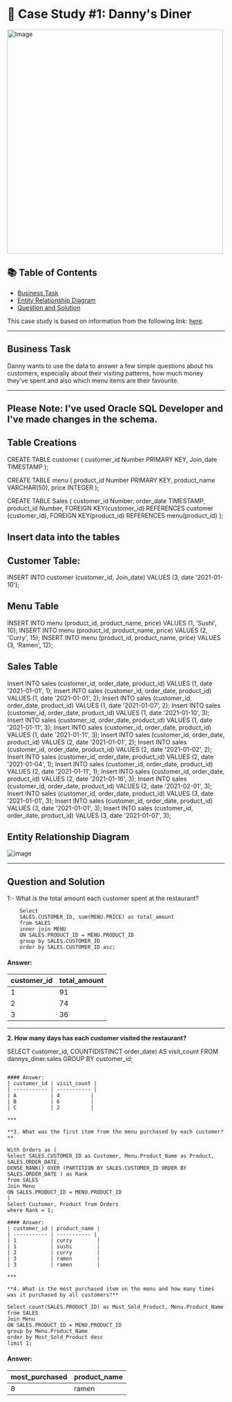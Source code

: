 # :ramen: Case Study #1: Danny's Diner
<img src="https://user-images.githubusercontent.com/81607668/127727503-9d9e7a25-93cb-4f95-8bd0-20b87cb4b459.png" alt="Image" width="500" height="520">

## :books: Table of Contents

- [Business Task](#business-task)
- [Entity Relationship Diagram](#entity-relationship-diagram)
- [Question and Solution](#question-and-solution)

This case study is based on information from the following link: [here](https://8weeksqlchallenge.com/case-study-1/). 

***

## Business Task
Danny wants to use the data to answer a few simple questions about his customers, especially about their visiting patterns, how much money they’ve spent and also which menu items are their favourite. 

***
## Please Note: I've used Oracle SQL Developer and I've made changes in the schema.

## Table Creations

CREATE TABLE 
        customer (
        customer_id Number PRIMARY KEY,
        Join_date TIMESTAMP
                );


CREATE TABLE menu (
          product_id Number PRIMARY KEY,
          product_name VARCHAR(50),
          price INTEGER
                );


CREATE TABLE Sales (
          customer_id Number,
          order_date TIMESTAMP,
          product_id Number,
          FOREIGN KEY(customer_id) REFERENCES customer (customer_id),
          FOREIGN KEY(product_id) REFERENCES menu(product_id)
                );

## Insert data into the tables

## Customer Table:

INSERT INTO customer (customer_id, Join_date) VALUES (3, date '2021-01-10');

## Menu Table

INSERT INTO menu (product_id, product_name, price) VALUES (1, 'Sushi', 10);
INSERT INTO menu (product_id, product_name, price) VALUES (2, 'Curry', 15);
INSERT INTO menu (product_id, product_name, price) VALUES (3, 'Ramen', 12);

## Sales Table

Insert INTO sales (customer_id, order_date, product_id) VALUES (1, date '2021-01-01', 1);
Insert INTO sales (customer_id, order_date, product_id) VALUES (1, date '2021-01-01', 2);
Insert INTO sales (customer_id, order_date, product_id) VALUES (1, date '2021-01-07', 2);
Insert INTO sales (customer_id, order_date, product_id) VALUES (1, date '2021-01-10', 3);
Insert INTO sales (customer_id, order_date, product_id) VALUES  (1, date '2021-01-11', 3);
Insert INTO sales (customer_id, order_date, product_id) VALUES  (1, date '2021-01-11', 3);
Insert INTO sales (customer_id, order_date, product_id) VALUES (2, date '2021-01-01', 2);
Insert INTO sales (customer_id, order_date, product_id) VALUES (2, date '2021-01-02', 2);
Insert INTO sales (customer_id, order_date, product_id) VALUES (2, date '2021-01-04', 1);
Insert INTO sales (customer_id, order_date, product_id) VALUES (2, date '2021-01-11', 1);
Insert INTO sales (customer_id, order_date, product_id) VALUES  (2, date '2021-01-16', 3);
Insert INTO sales (customer_id, order_date, product_id) VALUES (2, date '2021-02-01', 3);
Insert INTO sales (customer_id, order_date, product_id) VALUES  (3, date '2021-01-01', 3);
Insert INTO sales (customer_id, order_date, product_id) VALUES (3, date '2021-01-01', 3);
Insert INTO sales (customer_id, order_date, product_id) VALUES (3, date '2021-01-07', 3);

## Entity Relationship Diagram

![image](https://user-images.githubusercontent.com/81607668/127271130-dca9aedd-4ca9-4ed8-b6ec-1e1920dca4a8.png)

***

## Question and Solution 

1:- What is the total amount each customer spent at the restaurant?

        Select 
        SALES.CUSTOMER_ID, sum(MENU.PRICE) as total_amount
        from SALES  
        inner join MENU 
        ON SALES.PRODUCT_ID = MENU.PRODUCT_ID
        group by SALES.CUSTOMER_ID
        order by SALES.CUSTOMER_ID asc; 


#### Answer:
| customer_id | total_amount |
| ----------- | ------------ |
| 1           | 91           |
| 2           | 74           |
| 3           | 36           |


***


**2. How many days has each customer visited the restaurant?**

SELECT 
  customer_id, 
  COUNT(DISTINCT order_date) AS visit_count
  FROM dannys_diner.sales
  GROUP BY customer_id;
````

#### Answer:
| customer_id | visit_count |
| ----------- | ----------- |
| A           | 4          |
| B           | 6          |
| C           | 2          |

***

**3. What was the first item from the menu purchased by each customer? **

With Orders as (
Select SALES.CUSTOMER_ID as Customer, Menu.Product_Name as Product, SALES.ORDER_DATE,
DENSE_RANK() OVER (PARTITION BY SALES.CUSTOMER_ID ORDER BY SALES.ORDER_DATE ) as Rank
from SALES  
Join Menu
ON SALES.PRODUCT_ID = MENU.PRODUCT_ID
)
Select Customer, Product from Orders
where Rank = 1;

#### Answer:
| customer_id | product_name | 
| ----------- | ----------- |
| 1           | curry        | 
| 1           | sushi        | 
| 2           | curry        | 
| 3           | ramen        |
| 3           | ramen        |

***

**4. What is the most purchased item on the menu and how many times was it purchased by all customers?**

Select count(SALES.PRODUCT_ID) as Most_Sold_Product, Menu.Product_Name 
from SALES  
Join Menu
ON SALES.PRODUCT_ID = MENU.PRODUCT_ID
group by Menu.Product_Name
order by Most_Sold_Product desc
limit 1;
````

#### Answer:
| most_purchased | product_name | 
| ----------- | --------------- |
| 8           | ramen           |











